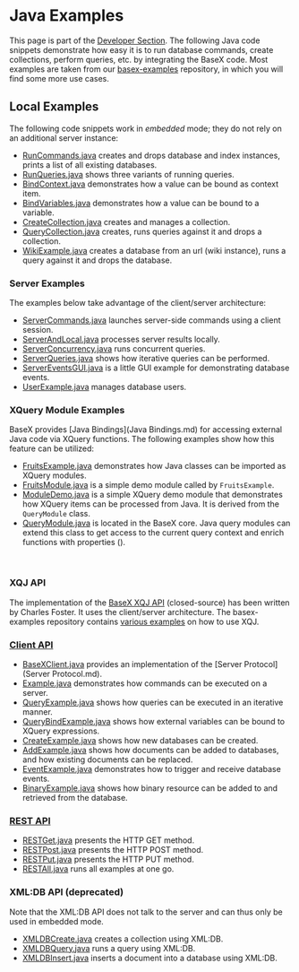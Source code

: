 
# Java Examples
 


 
This page is part of the [Developer Section](Developing.md). The following Java code snippets demonstrate how easy it is to run database commands, create collections, perform queries, etc. by integrating the BaseX code. Most examples are taken from our [basex-examples](https://github.com/BaseXdb/basex-examples/tree/master/src/main/java/org/basex/examples) repository, in which you will find some more use cases. 

 
## Local Examples

The following code snippets work in _embedded_ mode; they do not rely on an additional server instance: 

 * [RunCommands.java](https://github.com/BaseXdb/basex/blob/master/basex-examples/src/main/java/org/basex/examples/local/RunCommands.java) creates and drops database and index instances, prints a list of all existing databases. 
 * [RunQueries.java](https://github.com/BaseXdb/basex/blob/master/basex-examples/src/main/java/org/basex/examples/local/RunQueries.java) shows three variants of running queries. 
 * [BindContext.java](https://github.com/BaseXdb/basex/blob/master/basex-examples/src/main/java/org/basex/examples/local/BindContext.java) demonstrates how a value can be bound as context item. 
 * [BindVariables.java](https://github.com/BaseXdb/basex/blob/master/basex-examples/src/main/java/org/basex/examples/local/BindVariables.java) demonstrates how a value can be bound to a variable. 
 * [CreateCollection.java](https://github.com/BaseXdb/basex/blob/master/basex-examples/src/main/java/org/basex/examples/local/CreateCollection.java) creates and manages a collection. 
 * [QueryCollection.java](https://github.com/BaseXdb/basex/blob/master/basex-examples/src/main/java/org/basex/examples/local/QueryCollection.java) creates, runs queries against it and drops a collection. 
 * [WikiExample.java](https://github.com/BaseXdb/basex/blob/master/basex-examples/src/main/java/org/basex/examples/local/WikiExample.java) creates a database from an url (wiki instance), runs a query against it and drops the database. 

### Server Examples

The examples below take advantage of the client/server architecture: 

 * [ServerCommands.java](https://github.com/BaseXdb/basex/blob/master/basex-examples/src/main/java/org/basex/examples/server/ServerCommands.java) launches server-side commands using a client session. 
 * [ServerAndLocal.java](https://github.com/BaseXdb/basex/blob/master/basex-examples/src/main/java/org/basex/examples/server/ServerAndLocal.java) processes server results locally. 
 * [ServerConcurrency.java](https://github.com/BaseXdb/basex/blob/master/basex-examples/src/main/java/org/basex/examples/server/ServerConcurrency.java) runs concurrent queries. 
 * [ServerQueries.java](https://github.com/BaseXdb/basex/blob/master/basex-examples/src/main/java/org/basex/examples/server/ServerQueries.java) shows how iterative queries can be performed. 
 * [ServerEventsGUI.java](https://github.com/BaseXdb/basex/blob/master/basex-examples/src/main/java/org/basex/examples/server/ServerEventsGUI.java) is a little GUI example for demonstrating database events. 
 * [UserExample.java](https://github.com/BaseXdb/basex/blob/master/basex-examples/src/main/java/org/basex/examples/server/UserExample.java) manages database users. 

### XQuery Module Examples

BaseX provides [Java Bindings](Java Bindings.md) for accessing external Java code via XQuery functions. The following examples show how this feature can be utilized: 

 * [FruitsExample.java](https://github.com/BaseXdb/basex/blob/master/basex-examples/src/main/java/org/basex/examples/module/FruitsExample.java) demonstrates how Java classes can be imported as XQuery modules. 
 * [FruitsModule.java](https://github.com/BaseXdb/basex/blob/master/basex-examples/src/main/java/org/basex/examples/module/FruitsModule.java) is a simple demo module called by `FruitsExample`. 
 * [ModuleDemo.java](https://github.com/BaseXdb/basex/blob/master/basex-examples/src/main/java/org/basex/examples/module/ModuleDemo.java) is a simple XQuery demo module that demonstrates how XQuery items can be processed from Java. It is derived from the `QueryModule` class. 
 * [QueryModule.java](https://github.com/BaseXdb/basex/blob/master/basex-core/src/main/java/org/basex/query/QueryModule.java) is located in the BaseX core. Java query modules can extend this class to get access to the current query context and enrich functions with properties (). 

  
### XQJ API
 The implementation of the [BaseX XQJ API](http://xqj.net/basex/) (closed-source) has been written by Charles Foster. It uses the client/server architecture. The basex-examples repository contains [various examples](https://github.com/BaseXdb/basex-examples/tree/master/src/main/java/org/basex/examples/xqj) on how to use XQJ. 


### [Client API](Clients.md)
 * [BaseXClient.java](https://github.com/BaseXdb/basex/blob/master/basex-examples/src/main/java/org/basex/examples/api/BaseXClient.java) provides an implementation of the [Server Protocol](Server Protocol.md). 
 * [Example.java](https://github.com/BaseXdb/basex/blob/master/basex-examples/src/main/java/org/basex/examples/api/Example.java) demonstrates how commands can be executed on a server. 
 * [QueryExample.java](https://github.com/BaseXdb/basex/blob/master/basex-examples/src/main/java/org/basex/examples/api/QueryExample.java) shows how queries can be executed in an iterative manner. 
 * [QueryBindExample.java](https://github.com/BaseXdb/basex/blob/master/basex-examples/src/main/java/org/basex/examples/api/QueryBindExample.java) shows how external variables can be bound to XQuery expressions. 
 * [CreateExample.java](https://github.com/BaseXdb/basex/blob/master/basex-examples/src/main/java/org/basex/examples/api/CreateExample.java) shows how new databases can be created. 
 * [AddExample.java](https://github.com/BaseXdb/basex/blob/master/basex-examples/src/main/java/org/basex/examples/api/AddExample.java) shows how documents can be added to databases, and how existing documents can be replaced. 
 * [EventExample.java](https://github.com/BaseXdb/basex/blob/master/basex-examples/src/main/java/org/basex/examples/api/EventExample.java) demonstrates how to trigger and receive database events. 
 * [BinaryExample.java](https://github.com/BaseXdb/basex/blob/master/basex-examples/src/main/java/org/basex/examples/api/BinaryExample.java) shows how binary resource can be added to and retrieved from the database. 

### [REST API](REST.md)
 * [RESTGet.java](https://github.com/BaseXdb/basex/blob/master/basex-examples/src/main/java/org/basex/examples/rest/RESTGet.java) presents the HTTP GET method. 
 * [RESTPost.java](https://github.com/BaseXdb/basex/blob/master/basex-examples/src/main/java/org/basex/examples/rest/RESTPost.java) presents the HTTP POST method. 
 * [RESTPut.java](https://github.com/BaseXdb/basex/blob/master/basex-examples/src/main/java/org/basex/examples/rest/RESTPut.java) presents the HTTP PUT method. 
 * [RESTAll.java](https://github.com/BaseXdb/basex/blob/master/basex-examples/src/main/java/org/basex/examples/rest/RESTAll.java) runs all examples at one go. 

### XML:DB API (deprecated)

Note that the XML:DB API does not talk to the server and can thus only be used in embedded mode. 

 * [XMLDBCreate.java](https://github.com/BaseXdb/basex/blob/master/basex-examples/src/main/java/org/basex/examples/xmldb/XMLDBCreate.java) creates a collection using XML:DB. 
 * [XMLDBQuery.java](https://github.com/BaseXdb/basex/blob/master/basex-examples/src/main/java/org/basex/examples/xmldb/XMLDBQuery.java) runs a query using XML:DB. 
 * [XMLDBInsert.java](https://github.com/BaseXdb/basex/blob/master/basex-examples/src/main/java/org/basex/examples/xmldb/XMLDBInsert.java) inserts a document into a database using XML:DB. 
